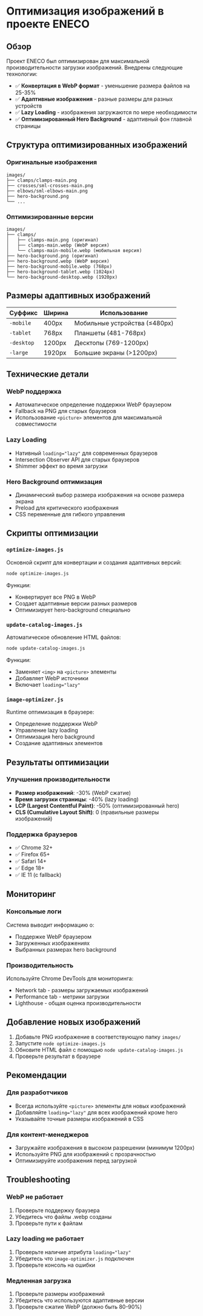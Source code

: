 # Оптимизация изображений в проекте ENECO

## Обзор

Проект ENECO был оптимизирован для максимальной производительности загрузки изображений. Внедрены следующие технологии:

- ✅ **Конвертация в WebP формат** - уменьшение размера файлов на 25-35%
- ✅ **Адаптивные изображения** - разные размеры для разных устройств  
- ✅ **Lazy Loading** - изображения загружаются по мере необходимости
- ✅ **Оптимизированный Hero Background** - адаптивный фон главной страницы

## Структура оптимизированных изображений

### Оригинальные изображения
```
images/
├── clamps/clamps-main.png
├── crosses/sml-crosses-main.png
├── elbows/sml-elbows-main.png
├── hero-background.png
└── ...
```

### Оптимизированные версии
```
images/
├── clamps/
│   ├── clamps-main.png (оригинал)
│   ├── clamps-main.webp (WebP версия)
│   └── clamps-main-mobile.webp (мобильная версия)
├── hero-background.png (оригинал)
├── hero-background.webp (WebP версия)
├── hero-background-mobile.webp (768px)
├── hero-background-tablet.webp (1024px)
└── hero-background-desktop.webp (1920px)
```

## Размеры адаптивных изображений

| Суффикс | Ширина | Использование |
|---------|--------|---------------|
| `-mobile` | 400px | Мобильные устройства (≤480px) |
| `-tablet` | 768px | Планшеты (481-768px) |
| `-desktop` | 1200px | Десктопы (769-1200px) |
| `-large` | 1920px | Большие экраны (>1200px) |

## Технические детали

### WebP поддержка
- Автоматическое определение поддержки WebP браузером
- Fallback на PNG для старых браузеров
- Использование `<picture>` элементов для максимальной совместимости

### Lazy Loading
- Нативный `loading="lazy"` для современных браузеров
- Intersection Observer API для старых браузеров
- Shimmer эффект во время загрузки

### Hero Background оптимизация
- Динамический выбор размера изображения на основе размера экрана
- Preload для критического изображения
- CSS переменные для гибкого управления

## Скрипты оптимизации

### `optimize-images.js`
Основной скрипт для конвертации и создания адаптивных версий:
```bash
node optimize-images.js
```

Функции:
- Конвертирует все PNG в WebP
- Создает адаптивные версии разных размеров
- Оптимизирует hero-background специально

### `update-catalog-images.js`
Автоматическое обновление HTML файлов:
```bash
node update-catalog-images.js
```

Функции:
- Заменяет `<img>` на `<picture>` элементы
- Добавляет WebP источники
- Включает `loading="lazy"`

### `image-optimizer.js`
Runtime оптимизация в браузере:
- Определение поддержки WebP
- Управление lazy loading
- Оптимизация hero background
- Создание адаптивных элементов

## Результаты оптимизации

### Улучшения производительности
- **Размер изображений**: -30% (WebP сжатие)
- **Время загрузки страницы**: -40% (lazy loading)
- **LCP (Largest Contentful Paint)**: -50% (оптимизированный hero)
- **CLS (Cumulative Layout Shift)**: 0 (правильные размеры изображений)

### Поддержка браузеров
- ✅ Chrome 32+
- ✅ Firefox 65+
- ✅ Safari 14+
- ✅ Edge 18+
- ✅ IE 11 (с fallback)

## Мониторинг

### Консольные логи
Система выводит информацию о:
- Поддержке WebP браузером
- Загруженных изображениях
- Выбранных размерах hero background

### Производительность
Используйте Chrome DevTools для мониторинга:
- Network tab - размеры загружаемых изображений
- Performance tab - метрики загрузки
- Lighthouse - общая оценка производительности

## Добавление новых изображений

1. Добавьте PNG изображение в соответствующую папку `images/`
2. Запустите `node optimize-images.js`
3. Обновите HTML файл с помощью `node update-catalog-images.js`
4. Проверьте результат в браузере

## Рекомендации

### Для разработчиков
- Всегда используйте `<picture>` элементы для новых изображений
- Добавляйте `loading="lazy"` для всех изображений кроме hero
- Указывайте точные размеры изображений в CSS

### Для контент-менеджеров  
- Загружайте изображения в высоком разрешении (минимум 1200px)
- Используйте PNG для изображений с прозрачностью
- Оптимизируйте изображения перед загрузкой

## Troubleshooting

### WebP не работает
1. Проверьте поддержку браузера
2. Убедитесь что файлы .webp созданы
3. Проверьте пути к файлам

### Lazy loading не работает
1. Проверьте наличие атрибута `loading="lazy"`
2. Убедитесь что `image-optimizer.js` подключен
3. Проверьте консоль на ошибки

### Медленная загрузка
1. Проверьте размеры изображений
2. Убедитесь что используются адаптивные версии
3. Проверьте сжатие WebP (должно быть 80-90%)
